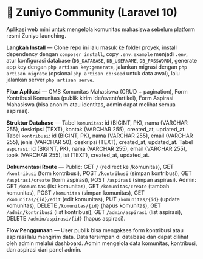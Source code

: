 # 🏫 Zuniyo Community (Laravel 10)

Aplikasi web mini untuk mengelola komunitas mahasiswa sebelum platform resmi Zuniyo launching.  

**Langkah Install** — Clone repo ini lalu masuk ke folder proyek, install dependency dengan `composer install`, copy `.env.example` menjadi `.env`, atur konfigurasi database (`DB_DATABASE`, `DB_USERNAME`, `DB_PASSWORD`), generate app key dengan `php artisan key:generate`, jalankan migrasi dengan `php artisan migrate` (opsional `php artisan db:seed` untuk data awal), lalu jalankan server `php artisan serve`.  

**Fitur Aplikasi** — CMS Komunitas Mahasiswa (CRUD + pagination), Form Kontribusi Komunitas (publik kirim ide/event/artikel), Form Aspirasi Mahasiswa (bisa anonim atau identitas, admin dapat melihat semua aspirasi).  

**Struktur Database** — Tabel `komunitas`: id (BIGINT, PK), nama (VARCHAR 255), deskripsi (TEXT), kontak (VARCHAR 255), created_at, updated_at. Tabel `kontribusi`: id (BIGINT, PK), nama (VARCHAR 255), email (VARCHAR 255), jenis (VARCHAR 50), deskripsi (TEXT), created_at, updated_at. Tabel `aspirasi`: id (BIGINT, PK), nama (VARCHAR 255), email (VARCHAR 255), topik (VARCHAR 255), isi (TEXT), created_at, updated_at.  

**Dokumentasi Route** — Public: GET `/` (redirect ke /komunitas), GET `/kontribusi` (form kontribusi), POST `/kontribusi` (simpan kontribusi), GET `/aspirasi/create` (form aspirasi), POST `/aspirasi` (simpan aspirasi). Admin: GET `/komunitas` (list komunitas), GET `/komunitas/create` (tambah komunitas), POST `/komunitas` (simpan komunitas), GET `/komunitas/{id}/edit` (edit komunitas), PUT `/komunitas/{id}` (update komunitas), DELETE `/komunitas/{id}` (hapus komunitas), GET `/admin/kontribusi` (list kontribusi), GET `/admin/aspirasi` (list aspirasi), DELETE `/admin/aspirasi/{id}` (hapus aspirasi).  

**Flow Penggunaan** — User publik bisa mengakses form kontribusi atau aspirasi lalu mengirim data. Data tersimpan di database dan dapat dilihat oleh admin melalui dashboard. Admin mengelola data komunitas, kontribusi, dan aspirasi dari panel admin.  
